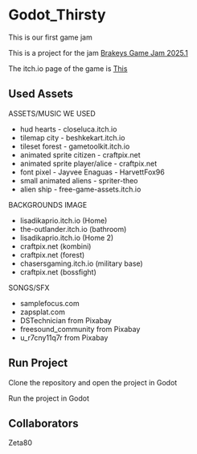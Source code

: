 # Godot_Thirsty

This is our first game jam

This is a project for the jam [Brakeys Game Jam 2025.1](https://itch.io/jam/brackeys-13)

The itch.io page of the game is [This](https://fabio98p.itch.io/thirsty)

## Used Assets

ASSETS/MUSIC WE USED

- hud hearts -  closeluca.itch.io
- tilemap city - beshkekart.itch.io
- tileset forest - gametoolkit.itch.io
- animated sprite citizen - craftpix.net
- animated sprite player/alice - craftpix.net
- font pixel - Jayvee Enaguas - HarvettFox96
- small animated aliens - spriter-theo
- alien ship - free-game-assets.itch.io

BACKGROUNDS IMAGE

- lisadikaprio.itch.io (Home)
- the-outlander.itch.io (bathroom)
- lisadikaprio.itch.io (Home 2)
- craftpix.net (kombini)
- craftpix.net (forest)
- chasersgaming.itch.io (military base)
- craftpix.net (bossfight)

SONGS/SFX

- samplefocus.com 
- zapsplat.com
- DSTechnician from Pixabay 
- freesound_community from Pixabay 
- u_r7cny11q7r from Pixabay  

## Run Project

Clone the repository and open the project in Godot 

Run the project in Godot

## Collaborators

Zeta80